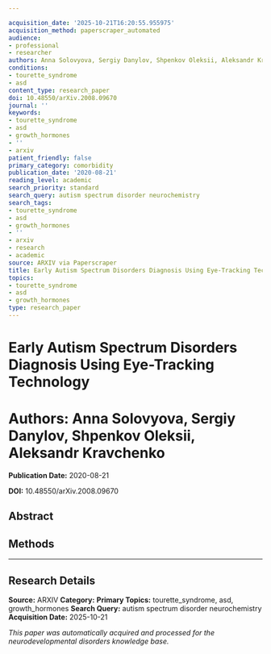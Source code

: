 ```yaml
---

acquisition_date: '2025-10-21T16:20:55.955975'
acquisition_method: paperscraper_automated
audience:
- professional
- researcher
authors: Anna Solovyova, Sergiy Danylov, Shpenkov Oleksii, Aleksandr Kravchenko
conditions:
- tourette_syndrome
- asd
content_type: research_paper
doi: 10.48550/arXiv.2008.09670
journal: ''
keywords:
- tourette_syndrome
- asd
- growth_hormones
- ''
- arxiv
patient_friendly: false
primary_category: comorbidity
publication_date: '2020-08-21'
reading_level: academic
search_priority: standard
search_query: autism spectrum disorder neurochemistry
search_tags:
- tourette_syndrome
- asd
- growth_hormones
- ''
- arxiv
- research
- academic
source: ARXIV via Paperscraper
title: Early Autism Spectrum Disorders Diagnosis Using Eye-Tracking Technology
topics:
- tourette_syndrome
- asd
- growth_hormones
type: research_paper
---
```




# Early Autism Spectrum Disorders Diagnosis Using Eye-Tracking Technology

# **Authors:** Anna Solovyova, Sergiy Danylov, Shpenkov Oleksii, Aleksandr Kravchenko

**Publication Date:** 2020-08-21

**DOI:** 10.48550/arXiv.2008.09670

## Abstract

## Methods

---

## Research Details

**Source:** ARXIV
**Category:**
**Primary Topics:** tourette_syndrome, asd, growth_hormones
**Search Query:** autism spectrum disorder neurochemistry
**Acquisition Date:** 2025-10-21

*This paper was automatically acquired and processed for the neurodevelopmental disorders knowledge base.*
